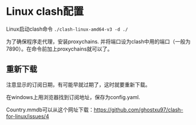 # Linux clash配置

Linux启动clash命令 `./clash-linux-amd64-v3 -d ./`

为了确保程序走代理，安装proxychains. 并将端口设为clash中用的端口（一般为7890）。在命令前加上proxychains就可以了。

## 重新下载

注意显示的订阅日期，有可能早就过期了，这时就要重新下载。

在windows上用浏览器找到订阅地址，保存为config.yaml. 

Country.mmdb可以从这个网址下载：https://github.com/ghostxu97/clash-for-linux/issues/4

